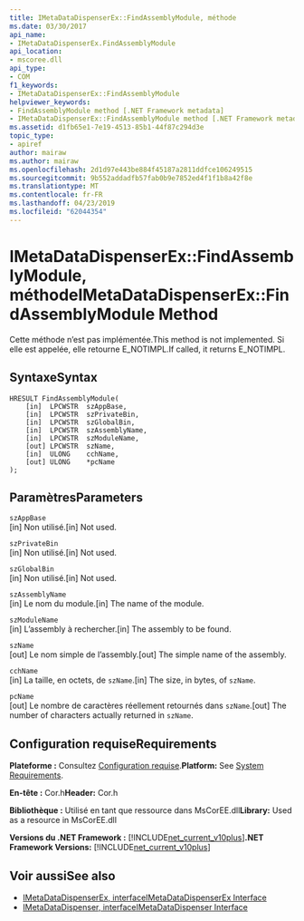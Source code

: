 ```yaml
---
title: IMetaDataDispenserEx::FindAssemblyModule, méthode
ms.date: 03/30/2017
api_name:
- IMetaDataDispenserEx.FindAssemblyModule
api_location:
- mscoree.dll
api_type:
- COM
f1_keywords:
- IMetaDataDispenserEx::FindAssemblyModule
helpviewer_keywords:
- FindAssemblyModule method [.NET Framework metadata]
- IMetaDataDispenserEx::FindAssemblyModule method [.NET Framework metadata]
ms.assetid: d1fb65e1-7e19-4513-85b1-44f87c294d3e
topic_type:
- apiref
author: mairaw
ms.author: mairaw
ms.openlocfilehash: 2d1d97e443be884f45187a2811ddfce106249515
ms.sourcegitcommit: 9b552addadfb57fab0b9e7852ed4f1f1b8a42f8e
ms.translationtype: MT
ms.contentlocale: fr-FR
ms.lasthandoff: 04/23/2019
ms.locfileid: "62044354"
---
```

# <a name="imetadatadispenserexfindassemblymodule-method"></a><span data-ttu-id="82d3d-102">IMetaDataDispenserEx::FindAssemblyModule, méthode</span><span class="sxs-lookup"><span data-stu-id="82d3d-102">IMetaDataDispenserEx::FindAssemblyModule Method</span></span>
<span data-ttu-id="82d3d-103">Cette méthode n’est pas implémentée.</span><span class="sxs-lookup"><span data-stu-id="82d3d-103">This method is not implemented.</span></span> <span data-ttu-id="82d3d-104">Si elle est appelée, elle retourne E_NOTIMPL.</span><span class="sxs-lookup"><span data-stu-id="82d3d-104">If called, it returns E_NOTIMPL.</span></span>  
  
## <a name="syntax"></a><span data-ttu-id="82d3d-105">Syntaxe</span><span class="sxs-lookup"><span data-stu-id="82d3d-105">Syntax</span></span>  
  
```  
HRESULT FindAssemblyModule(  
    [in]  LPCWSTR  szAppBase,  
    [in]  LPCWSTR  szPrivateBin,  
    [in]  LPCWSTR  szGlobalBin,  
    [in]  LPCWSTR  szAssemblyName,  
    [in]  LPCWSTR  szModuleName,  
    [out] LPCWSTR  szName,  
    [in]  ULONG    cchName,  
    [out] ULONG    *pcName  
);  
```  
  
## <a name="parameters"></a><span data-ttu-id="82d3d-106">Paramètres</span><span class="sxs-lookup"><span data-stu-id="82d3d-106">Parameters</span></span>  
 `szAppBase`  
 <span data-ttu-id="82d3d-107">[in] Non utilisé.</span><span class="sxs-lookup"><span data-stu-id="82d3d-107">[in] Not used.</span></span>  
  
 `szPrivateBin`  
 <span data-ttu-id="82d3d-108">[in] Non utilisé.</span><span class="sxs-lookup"><span data-stu-id="82d3d-108">[in] Not used.</span></span>  
  
 `szGlobalBin`  
 <span data-ttu-id="82d3d-109">[in] Non utilisé.</span><span class="sxs-lookup"><span data-stu-id="82d3d-109">[in] Not used.</span></span>  
  
 `szAssemblyName`  
 <span data-ttu-id="82d3d-110">[in] Le nom du module.</span><span class="sxs-lookup"><span data-stu-id="82d3d-110">[in] The name of the module.</span></span>  
  
 `szModuleName`  
 <span data-ttu-id="82d3d-111">[in] L’assembly à rechercher.</span><span class="sxs-lookup"><span data-stu-id="82d3d-111">[in] The assembly to be found.</span></span>  
  
 `szName`  
 <span data-ttu-id="82d3d-112">[out] Le nom simple de l’assembly.</span><span class="sxs-lookup"><span data-stu-id="82d3d-112">[out] The simple name of the assembly.</span></span>  
  
 `cchName`  
 <span data-ttu-id="82d3d-113">[in] La taille, en octets, de `szName`.</span><span class="sxs-lookup"><span data-stu-id="82d3d-113">[in] The size, in bytes, of `szName`.</span></span>  
  
 `pcName`  
 <span data-ttu-id="82d3d-114">[out] Le nombre de caractères réellement retournés dans `szName`.</span><span class="sxs-lookup"><span data-stu-id="82d3d-114">[out] The number of characters actually returned in `szName`.</span></span>  
  
## <a name="requirements"></a><span data-ttu-id="82d3d-115">Configuration requise</span><span class="sxs-lookup"><span data-stu-id="82d3d-115">Requirements</span></span>  
 <span data-ttu-id="82d3d-116">**Plateforme :** Consultez [Configuration requise](../../../../docs/framework/get-started/system-requirements.md).</span><span class="sxs-lookup"><span data-stu-id="82d3d-116">**Platform:** See [System Requirements](../../../../docs/framework/get-started/system-requirements.md).</span></span>  
  
 <span data-ttu-id="82d3d-117">**En-tête :** Cor.h</span><span class="sxs-lookup"><span data-stu-id="82d3d-117">**Header:** Cor.h</span></span>  
  
 <span data-ttu-id="82d3d-118">**Bibliothèque :** Utilisé en tant que ressource dans MsCorEE.dll</span><span class="sxs-lookup"><span data-stu-id="82d3d-118">**Library:** Used as a resource in MsCorEE.dll</span></span>  
  
 <span data-ttu-id="82d3d-119">**Versions du .NET Framework :** [!INCLUDE[net_current_v10plus](../../../../includes/net-current-v10plus-md.md)]</span><span class="sxs-lookup"><span data-stu-id="82d3d-119">**.NET Framework Versions:** [!INCLUDE[net_current_v10plus](../../../../includes/net-current-v10plus-md.md)]</span></span>  
  
## <a name="see-also"></a><span data-ttu-id="82d3d-120">Voir aussi</span><span class="sxs-lookup"><span data-stu-id="82d3d-120">See also</span></span>

- [<span data-ttu-id="82d3d-121">IMetaDataDispenserEx, interface</span><span class="sxs-lookup"><span data-stu-id="82d3d-121">IMetaDataDispenserEx Interface</span></span>](../../../../docs/framework/unmanaged-api/metadata/imetadatadispenserex-interface.md)
- [<span data-ttu-id="82d3d-122">IMetaDataDispenser, interface</span><span class="sxs-lookup"><span data-stu-id="82d3d-122">IMetaDataDispenser Interface</span></span>](../../../../docs/framework/unmanaged-api/metadata/imetadatadispenser-interface.md)
